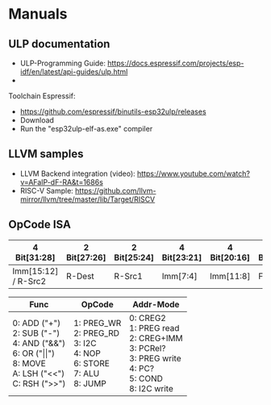 # Manuals

## ULP documentation
* ULP-Programming Guide: https://docs.espressif.com/projects/esp-idf/en/latest/api-guides/ulp.html
* 
Toolchain Espressif:
* https://github.com/espressif/binutils-esp32ulp/releases
* Download
* Run the "esp32ulp-elf-as.exe" compiler 

## LLVM samples
* LLVM Backend integration (video): https://www.youtube.com/watch?v=AFaIP-dF-RA&t=1686s
* RISC-V Sample: https://github.com/llvm-mirror/llvm/tree/master/lib/Target/RISCV


## OpCode ISA

| 4 Bit[31:28] | 2 Bit[27:26] | 2 Bit[25:24] | 4 Bit[23:21] | 4 Bit[20:16] | 4 Bit[15:12] | 4 Bit[11:8] | 4 Bit[[7:4] | 4 Bit[3:0] |
|----|----|----|----|----|----|----|----|----|
| Imm[15:12] / R-Src2 | R-Dest | R-Src1 | Imm[7:4] | Imm[11:8] | Func | Imm[3:0] | OpCode |  Addr-Mode |

| Func | OpCode |  Addr-Mode |
|----|----|----|
| 0: ADD ("+") <BR> 2: SUB ("-") <BR> 4: AND ("&&")<BR>6: OR ("&#124;&#124;")<BR>8: MOVE<BR>A: LSH ("<<")<BR>C: RSH (">>") |1: PREG_WR<BR>2: PREG_RD<BR>3: I2C<BR>4: NOP<BR>6: STORE<BR>7: ALU<BR>8: JUMP | 0: CREG2<br>1: PREG read<br>2: CREG+IMM<br>3: PCRel?<br>3: PREG write<br>4: PC?<br>5: COND<br>8: I2C write
